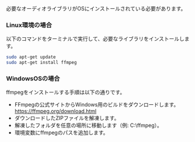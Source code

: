 必要なオーディオライブラリがOSにインストールされている必要があります。

### Linux環境の場合
以下のコマンドをターミナルで実行して、必要なライブラリをインストールします。

```bash
sudo apt-get update
sudo apt-get install ffmpeg
```

### WindowsOSの場合
ffmpegをインストールする手順は以下の通りです。
- FFmpegの公式サイトからWindows用のビルドをダウンロードします。
  https://ffmpeg.org/download.html
- ダウンロードしたZIPファイルを解凍します。
- 解凍したフォルダを任意の場所に移動します（例: C:\ffmpeg）。
- 環境変数にffmpegのパスを追加します。